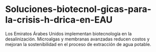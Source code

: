 # Soluciones-biotecnol-gicas-para-la-crisis-h-drica-en-EAU
Los Emiratos Árabes Unidos implementan biotecnología en la desalinización. Microalgas y membranas avanzadas reducen costos y mejoran la sostenibilidad en el proceso de extracción de agua potable.
